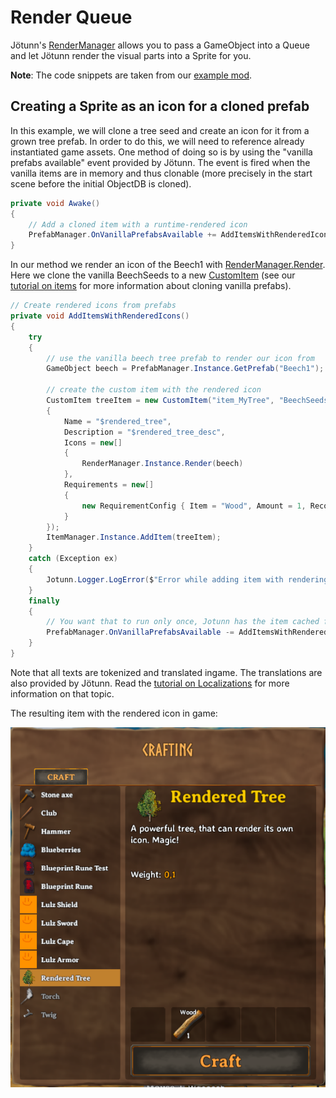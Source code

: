 ﻿# Render Queue
Jötunn's [RenderManager](xref:Jotunn.Managers.RenderManager) allows you to pass a GameObject into a Queue and let Jötunn render the visual parts into a Sprite for you.

**Note**: The code snippets are taken from our [example mod](https://github.com/Valheim-Modding/JotunnModExample).

## Creating a Sprite as an icon for a cloned prefab

In this example, we will clone a tree seed and create an icon for it from a grown tree prefab.
In order to do this, we will need to reference already instantiated game assets.
One method of doing so is by using the "vanilla prefabs available" event provided by Jötunn.
The event is fired when the vanilla items are in memory and thus clonable (more precisely in the start scene before the initial ObjectDB is cloned).

```cs
private void Awake()
{
    // Add a cloned item with a runtime-rendered icon
    PrefabManager.OnVanillaPrefabsAvailable += AddItemsWithRenderedIcons;
}
```

In our method we render an icon of the Beech1 with [RenderManager.Render](xref:Jotunn.Managers.RenderManager.Render(Jotunn.Managers.RenderManager.RenderRequest)).
Here we clone the vanilla BeechSeeds to a new [CustomItem](xref:Jotunn.Entities.CustomItem) (see our [tutorial on items](items.md) for more information about cloning vanilla prefabs).

```cs
// Create rendered icons from prefabs
private void AddItemsWithRenderedIcons()
{
    try
    {
        // use the vanilla beech tree prefab to render our icon from
        GameObject beech = PrefabManager.Instance.GetPrefab("Beech1");

        // create the custom item with the rendered icon
        CustomItem treeItem = new CustomItem("item_MyTree", "BeechSeeds", new ItemConfig
        {
            Name = "$rendered_tree",
            Description = "$rendered_tree_desc",
            Icons = new[]
            {
                RenderManager.Instance.Render(beech)
            },
            Requirements = new[]
            {
                new RequirementConfig { Item = "Wood", Amount = 1, Recover = true }
            }
        });
        ItemManager.Instance.AddItem(treeItem);
    }
    catch (Exception ex)
    {
        Jotunn.Logger.LogError($"Error while adding item with rendering: {ex}");
    }
    finally
    {
        // You want that to run only once, Jotunn has the item cached for the game session
        PrefabManager.OnVanillaPrefabsAvailable -= AddItemsWithRenderedIcons;
    }
}
```

Note that all texts are tokenized and translated ingame. The translations are also provided by Jötunn. Read the [tutorial on Localizations](localization.md) for more information on that topic.

The resulting item with the rendered icon in game:

![item with rendered icon](../images/data/renderedIcon.png)
